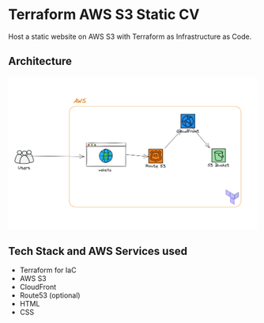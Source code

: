 # Terraform AWS S3 Static CV

Host a static website on AWS S3 with Terraform as Infrastructure as Code.

## Architecture

![Static Site on AWS with Terraform](images/terraform-aws-static-site-diagram-one.png)

## Tech Stack and AWS Services used

- Terraform for IaC
- AWS S3
- CloudFront
- Route53 (optional)
- HTML
- CSS
